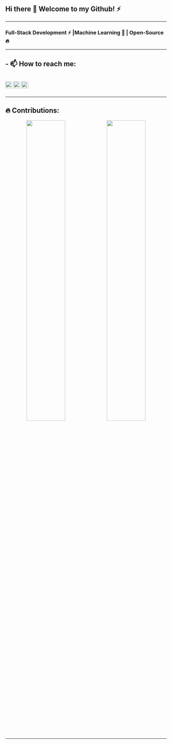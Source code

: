 ## Hi there 👋 Welcome to my Github! ⚡


---------------------------------------------------------------------------------------------------------------------------------------------------------------------------------

### Full-Stack Development :zap: |Machine Learning :brain: | Open-Source :fire:	

---------------------------------------------------------------------------------------------------------------------------------------------------------------------------------

## - 📫 How to reach me: 

<br>
<a href="https://www.linkedin.com/in/soumyadeepta-das/">
  <img align="left" alt="Linkdein" width="22px" src="https://cdn.jsdelivr.net/npm/simple-icons@v3/icons/linkedin.svg" />
</a>

<a href="https://github.com/soumyadeeptadas">
  <img align="left" alt="Github" width="22px" src="https://cdn.jsdelivr.net/npm/simple-icons@v3/icons/github.svg" />
</a>

<a href="https://codepen.io/soumyadeepta_das">
  <img align="left" alt="Codepen" width="22px" src="https://cdn.jsdelivr.net/npm/simple-icons@v3/icons/codepen.svg" />
</a>
<br>
<br>



---------------------------------------------------------------------------------------------------------------------------------------------------------------------------------


## 🔥 Contributions: 
<p align="center">
  
 
  
  <p align="center">
  <img width="49%" src="https://github-readme-stats.vercel.app/api?username=soumyadeeptadas&show_icons=true&theme=tokyonight" />
  <img width="49%" src="https://github-readme-streak-stats.herokuapp.com/?user=soumyadeeptadas&theme=tokyonight" />
</p>
  
</p>

---------------------------------------------------------------------------------------------------------------------------------------------------------------------------------



<!--
**soumyadeeptadas/soumyadeeptadas** is a ✨ _special_ ✨ repository because its `README.md` (this file) appears on your GitHub profile.

Here are some ideas to get you started:

- 🔭 I’m currently working on ...
- 🌱 I’m currently learning ...
- 👯 I’m looking to collaborate on ...
- 🤔 I’m looking for help with ...
- 💬 Ask me about ...
- 📫 How to reach me: ...
- 😄 Pronouns: ...
- ⚡ Fun fact: ...
-->


